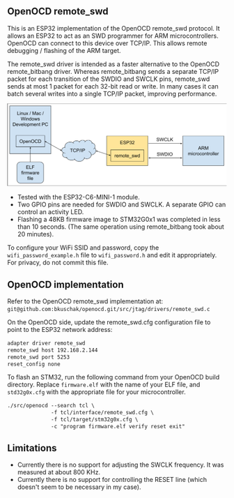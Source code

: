 ## OpenOCD remote_swd

This is an ESP32 implementation of the OpenOCD remote_swd protocol. It allows
an ESP32 to act as an SWD programmer for ARM microcontrollers. OpenOCD can
connect to this device over TCP/IP. This allows remote debugging / flashing of
the ARM target.

The remote_swd driver is intended as a faster alternative to the OpenOCD
remote_bitbang driver. Whereas remote_bitbang sends a separate TCP/IP packet
for each transition of the SWDIO and SWCLK pins, remote_swd sends at most 1
packet for each 32-bit read or write. In many cases it can batch several writes
into a single TCP/IP packet, improving performance.

![diagram](img/remote_swd_diagram.svg)

- Tested with the ESP32-C6-MINI-1 module.
- Two GPIO pins are needed for SWDIO and SWCLK. A separate GPIO can control an
  activity LED.
- Flashing a 48KB firmware image to STM32G0x1 was completed in less than 10
  seconds. (The same operation using remote_bitbang took about 20 minutes).

To configure your WiFi SSID and password, copy the 
```wifi_password_example.h``` file to ```wifi_password.h``` and edit it
appropriately. For privacy, do not commit this file.

## OpenOCD implementation

Refer to the OpenOCD remote_swd implementation at:
```git@github.com:bkuschak/openocd.git/src/jtag/drivers/remote_swd.c```

On the OpenOCD side, update the remote_swd.cfg configuration file to point to
the ESP32 network address:

```
adapter driver remote_swd
remote_swd host 192.168.2.144
remote_swd port 5253
reset_config none
```

To flash an STM32, run the following command from your OpenOCD build directory.
Replace ```firmware.elf``` with the name of your ELF file, and
```std32g0x.cfg``` with the appropriate file for your microcontroller.

```
./src/openocd --search tcl \
              -f tcl/interface/remote_swd.cfg \
              -f tcl/target/stm32g0x.cfg \
              -c "program firmware.elf verify reset exit"
```

## Limitations

- Currently there is no support for adjusting the SWCLK frequency. It was
measured at about 800 KHz.
- Currently there is no support for controlling the RESET line (which doesn't
  seem to be necessary in my case).

